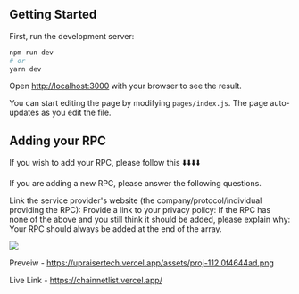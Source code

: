 ## Getting Started

First, run the development server:

```bash
npm run dev
# or
yarn dev
```

Open [http://localhost:3000](http://localhost:3000) with your browser to see the result.

You can start editing the page by modifying `pages/index.js`. The page auto-updates as you edit the file.

## Adding your RPC

If you wish to add your RPC, please follow this ⬇️⬇️⬇️⬇️

If you are adding a new RPC, please answer the following questions.

Link the service provider's website (the company/protocol/individual providing the RPC):
Provide a link to your privacy policy:
If the RPC has none of the above and you still think it should be added, please explain why:
Your RPC should always be added at the end of the array.

<img src="https://upraisertech.vercel.app/assets/proj-112.0f4644ad.png"/>

Preveiw - https://upraisertech.vercel.app/assets/proj-112.0f4644ad.png

Live Link - https://chainnetlist.vercel.app/
<!-- 
<img src="https://upraisertech.vercel.app/assets/proj-112.0f4644ad.png"/>
https://upraisertech.vercel.app/assets/proj-11.0f4644ad.png -->